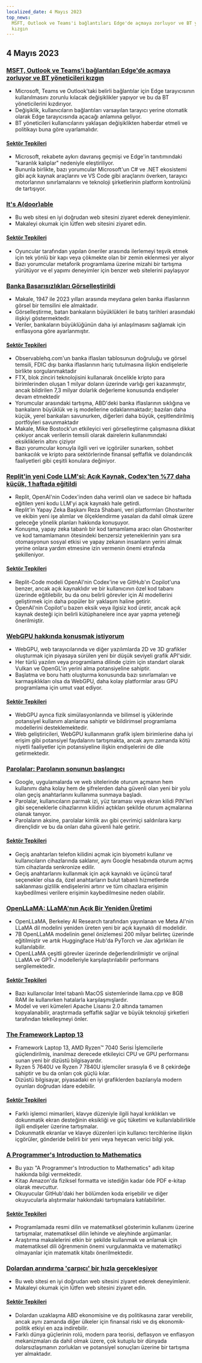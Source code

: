 ```yaml
---
localized_date: 4 Mayıs 2023
top_news:
  MSFT, Outlook ve Teams'i bağlantıları Edge'de açmaya zorluyor ve BT yöneticileri
  kızgın
---
```




## 4 Mayıs 2023

### [MSFT, Outlook ve Teams'i bağlantıları Edge'de açmaya zorluyor ve BT yöneticileri kızgın](https://www.theverge.com/2023/5/3/23709297/microsoft-edge-force-outlook-teams-web-links-open)

- Microsoft, Teams ve Outlook'taki belirli bağlantılar için Edge tarayıcısının kullanılmasını zorunlu kılacak değişiklikler yapıyor ve bu da BT yöneticilerini kızdırıyor.
- Değişiklik, kullanıcıların bağlantıları varsayılan tarayıcı yerine otomatik olarak Edge tarayıcısında açacağı anlamına geliyor.
- BT yöneticileri kullanıcılarını yaklaşan değişiklikten haberdar etmeli ve politikayı buna göre uyarlamalıdır.

#### [Sektör Tepkileri](http://news.ycombinator.com/item?id=35800158)

- Microsoft, rekabete aykırı davranış geçmişi ve Edge'in tanıtımındaki "karanlık kalıplar" nedeniyle eleştiriliyor.
- Bununla birlikte, bazı yorumcular Microsoft'un C# ve .NET ekosistemi gibi açık kaynak araçlarını ve VS Code gibi araçlarını överken, tarayıcı motorlarının sınırlamalarını ve teknoloji şirketlerinin platform kontrolünü de tartışıyor.

### [It's A(door)able](https://ncase.me/door/)

- Bu web sitesi en iyi doğrudan web sitesini ziyaret ederek deneyimlenir.
- Makaleyi okumak için lütfen web sitesini ziyaret edin.

#### [Sektör Tepkileri](http://news.ycombinator.com/item?id=35800492)

- Oyuncular tarafından yapılan öneriler arasında ilerlemeyi teşvik etmek için tek yönlü bir kapı veya çökmekte olan bir zemin eklenmesi yer alıyor
- Bazı yorumcular metaforik programlama üzerine mizahi bir tartışma yürütüyor ve el yapımı deneyimler için benzer web sitelerini paylaşıyor

### [Banka Başarısızlıkları Görselleştirildi](https://observablehq.com/@mbostock/bank-failures)

- Makale, 1947 ile 2023 yılları arasında meydana gelen banka iflaslarının görsel bir temsilini ele almaktadır.
- Görselleştirme, batan bankaların büyüklükleri ile batış tarihleri arasındaki ilişkiyi göstermektedir.
- Veriler, bankaların büyüklüğünün daha iyi anlaşılmasını sağlamak için enflasyona göre ayarlanmıştır.

#### [Sektör Tepkileri](http://news.ycombinator.com/item?id=35795975)

- Observablehq.com'un banka iflasları tablosunun doğruluğu ve görsel temsili, FDIC dışı banka iflaslarının hariç tutulmasına ilişkin endişelerle birlikte sorgulanmaktadır
- FTX, blok zinciri teknolojisini kullanarak öncelikle kripto para birimlerinden oluşan 1 milyar doların üzerinde varlığı geri kazanmıştır, ancak bildirilen 7,3 milyar dolarlık değerleme konusunda endişeler devam etmektedir
- Yorumcular arasındaki tartışma, ABD'deki banka iflaslarının sıklığına ve bankaların büyüklük ve iş modellerine odaklanmaktadır; bazıları daha küçük, yerel bankaları savunurken, diğerleri daha büyük, çeşitlendirilmiş portföyleri savunmaktadır
- Makale, Mike Bostock'un etkileyici veri görselleştirme çalışmasına dikkat çekiyor ancak verilerin temsili olarak dairelerin kullanımındaki eksikliklerin altını çiziyor
- Bazı yorumcular konuyla ilgili veri ve içgörüler sunarken, sohbet bankacılık ve kripto para sektörlerinde finansal şeffaflık ve dolandırıcılık faaliyetleri gibi çeşitli konulara değiniyor.

### [Replit'in yeni Code LLM'si: Açık Kaynak, Codex'ten %77 daha küçük, 1 haftada eğitildi](https://www.latent.space/p/reza-shabani#details)

- Replit, OpenAI'nin Codex'inden daha verimli olan ve sadece bir haftada eğitilen yeni kodu LLM'yi açık kaynaklı hale getirdi.
- Replit'in Yapay Zeka Başkanı Reza Shabani, veri platformları Ghostwriter ve ekibin yeni işe alımlar ve ölçeklendirme yasaları da dahil olmak üzere geleceğe yönelik planları hakkında konuşuyor.
- Konuşma, yapay zeka tabanlı bir kod tamamlama aracı olan Ghostwriter ve kod tamamlamanın ötesindeki benzersiz yeteneklerinin yanı sıra otomasyonun sosyal etkisi ve yapay zekanın insanların yerini almak yerine onlara yardım etmesine izin vermenin önemi etrafında şekilleniyor.

#### [Sektör Tepkileri](http://news.ycombinator.com/item?id=35803435)

- Replit-Code modeli OpenAI'nin Codex'ine ve GitHub'ın Copilot'una benzer, ancak açık kaynaklıdır ve bir kullanıcının özel kod tabanı üzerinde eğitilebilir, bu da onu belirli görevler için AI modellerini geliştirmek için daha popüler bir yaklaşım haline getirir.
- OpenAI'nin Copilot'u bazen eksik veya ilgisiz kod üretir, ancak açık kaynak desteği için belirli kütüphanelere ince ayar yapma yeteneği önerilmiştir.

### [WebGPU hakkında konuşmak istiyorum](https://cohost.org/mcc/post/1406157-i-want-to-talk-about-webgpu)

- WebGPU, web tarayıcılarında ve diğer yazılımlarda 2D ve 3D grafikler oluşturmak için piyasaya sürülen yeni bir düşük seviyeli grafik API'sidir.
- Her türlü yazılım veya programlama dilinde çizim için standart olarak Vulkan ve OpenGL'in yerini alma potansiyeline sahiptir.
- Başlatma ve boru hattı oluşturma konusunda bazı sınırlamaları ve karmaşıklıkları olsa da WebGPU, daha kolay platformlar arası GPU programlama için umut vaat ediyor.

#### [Sektör Tepkileri](http://news.ycombinator.com/item?id=35800988)

- WebGPU ayrıca fizik simülasyonlarında ve bilimsel iş yüklerinde potansiyel kullanım alanlarına sahiptir ve bildirimsel programlama modellerini desteklemektedir.
- Web geliştiricileri, WebGPU kullanmanın grafik işlem birimlerine daha iyi erişim gibi potansiyel faydalarını tartışmakta, ancak aynı zamanda kötü niyetli faaliyetler için potansiyeline ilişkin endişelerini de dile getirmektedir.

### [Parolalar: Parolanın sonunun başlangıcı](https://blog.google/technology/safety-security/the-beginning-of-the-end-of-the-password/)

- Google, uygulamalarda ve web sitelerinde oturum açmanın hem kullanımı daha kolay hem de şifrelerden daha güvenli olan yeni bir yolu olan geçiş anahtarlarını kullanıma sunmaya başladı.
- Parolalar, kullanıcıların parmak izi, yüz taraması veya ekran kilidi PIN'leri gibi seçeneklerle cihazlarının kilidini açtıkları şekilde oturum açmalarına olanak tanıyor.
- Parolaların aksine, parolalar kimlik avı gibi çevrimiçi saldırılara karşı dirençlidir ve bu da onları daha güvenli hale getirir.

#### [Sektör Tepkileri](http://news.ycombinator.com/item?id=35801392)

- Geçiş anahtarları telefon kilidini açmak için biyometri kullanır ve kullanıcıların cihazlarında saklanır, aynı Google hesabında oturum açmış tüm cihazlarda senkronize edilir.
- Geçiş anahtarlarını kullanmak için açık kaynaklı ve üçüncü taraf seçenekler olsa da, özel anahtarların bulut tabanlı hizmetlerde saklanması gizlilik endişelerini artırır ve tüm cihazlara erişimin kaybedilmesi verilere erişimin kaybedilmesine neden olabilir.

### [OpenLLaMA: LLaMA'nın Açık Bir Yeniden Üretimi](https://github.com/openlm-research/open_llama)

- OpenLLaMA, Berkeley AI Research tarafından yayınlanan ve Meta AI'nin LLaMA dil modelini yeniden üreten yeni bir açık kaynaklı dil modelidir.
- 7B OpenLLaMA modelinin genel önizlemesi 200 milyar belirteç üzerinde eğitilmiştir ve artık Huggingface Hub'da PyTorch ve Jax ağırlıkları ile kullanılabilir.
- OpenLLaMA çeşitli görevler üzerinde değerlendirilmiştir ve orijinal LLaMA ve GPT-J modelleriyle karşılaştırılabilir performans sergilemektedir.

#### [Sektör Tepkileri](http://news.ycombinator.com/item?id=35798888)

- Bazı kullanıcılar Intel tabanlı MacOS sistemlerinde llama.cpp ve 8GB RAM ile kullanırken hatalarla karşılaşmışlardır.
- Model ve veri kümeleri Apache Lisansı 2.0 altında tamamen kopyalanabilir, araştırmada şeffaflık sağlar ve büyük teknoloji şirketleri tarafından tekelleşmeyi önler.

### [The Framework Laptop 13](https://frame.work/blog/announcing-the-framework-laptop-13-powered-by-amd-ryzen)

- Framework Laptop 13, AMD Ryzen™ 7040 Serisi İşlemcilerle güçlendirilmiş, inanılmaz derecede etkileyici CPU ve GPU performansı sunan yeni bir dizüstü bilgisayardır.
- Ryzen 5 7640U ve Ryzen 7 7840U işlemciler sırasıyla 6 ve 8 çekirdeğe sahiptir ve bu da onları çok güçlü kılar.
- Dizüstü bilgisayar, piyasadaki en iyi grafiklerden bazılarıyla modern oyunları doğrudan idare edebilir.

#### [Sektör Tepkileri](http://news.ycombinator.com/item?id=35802210)

- Farklı işlemci mimarileri, klavye düzeniyle ilgili hayal kırıklıkları ve dokunmatik ekran desteğinin eksikliği ve güç tüketimi ve kullanılabilirlikle ilgili endişeler üzerine tartışmalar.
- Dokunmatik ekranlar ve klavye düzenleri için kullanıcı tercihlerine ilişkin içgörüler, gönderide belirli bir yeni veya heyecan verici bilgi yok.

### [A Programmer's Introduction to Mathematics](https://pimbook.org)

- Bu yazı "A Programmer's Introduction to Mathematics" adlı kitap hakkında bilgi vermektedir.
- Kitap Amazon'da fiziksel formatta ve istediğin kadar öde PDF e-kitap olarak mevcuttur.
- Okuyucular GitHub'daki her bölümden koda erişebilir ve diğer okuyucularla alıştırmalar hakkındaki tartışmalara katılabilirler.

#### [Sektör Tepkileri](http://news.ycombinator.com/item?id=35800136)

- Programlamada resmi dilin ve matematiksel gösterimin kullanımı üzerine tartışmalar, matematiksel dilin lehinde ve aleyhinde argümanlar.
- Araştırma makalelerini etkin bir şekilde kullanmak ve anlamak için matematiksel dili öğrenmenin önemi vurgulanmakta ve matematikçi olmayanlar için matematik kitabı önerilmektedir.

### [Dolardan arındırma 'çarpıcı' bir hızla gerçekleşiyor](https://www.bloomberg.com/news/articles/2023-04-18/de-dollarization-is-happening-at-a-stunning-pace-jen-says)

- Bu web sitesi en iyi doğrudan web sitesini ziyaret ederek deneyimlenir.
- Makaleyi okumak için lütfen web sitesini ziyaret edin.

#### [Sektör Tepkileri](http://news.ycombinator.com/item?id=35796915)

- Dolardan uzaklaşma ABD ekonomisine ve dış politikasına zarar verebilir, ancak aynı zamanda diğer ülkeler için finansal riski ve dış ekonomik-politik etkiyi en aza indirebilir.
- Farklı dünya güçlerinin rolü, modern para teorisi, deflasyon ve enflasyon mekanizmaları da dahil olmak üzere, çok kutuplu bir dünyada dolarsızlaşmanın zorlukları ve potansiyel sonuçları üzerine bir tartışma yer almaktadır.


